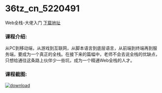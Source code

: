 # 36tz_cn_5220491
Web全栈-大佬入门
[下载地址](http://www.36tz.cn/article/5220491 "下载地址")
### 课程介绍:
从PC到移动端，从游戏到互联网，从脚本语言到底层语言，从前端到终端再到服务端，要成为一个真正的全栈。在接下来的篇幅中，老师不会去说全栈的优缺点，只想给通往这条路上伙伴少一些坑，成为一个精通Web全栈的人才。

### 课程截图:
[![download](http://36tz.cn/muke_img/2021_07_2-47.png "下载地址")](http://www.36tz.cn "下载地址")
